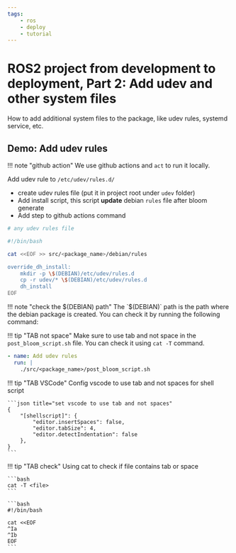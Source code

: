 ```yaml
---
tags:
    - ros
    - deploy
    - tutorial
---
```


# ROS2 project from development to deployment, Part 2: Add udev and other system files

How to add additional system files to the package, like udev rules, systemd service, etc.


## Demo: Add udev rules
!!! note "github action"
    We use github actions and `act` to run it locally.

     
Add udev rule to `/etc/udev/rules.d/` 

- create udev rules file (put it in project root under `udev` folder)
- Add install script, this script **update** debian `rules` file after bloom generate
- Add step to github actions command

```bash title="udev rules"
# any udev rules file
```

```bash title="post_bloom_script.sh"
#!/bin/bash

cat <<EOF >> src/<package_name>/debian/rules

override_dh_install:
    mkdir -p \$(DEBIAN)/etc/udev/rules.d
    cp -r udev/* \$(DEBIAN)/etc/udev/rules.d
    dh_install
EOF
```

!!! note "check the $(DEBIAN) path"
    The `$(DEBIAN)` path is the path where the debian package is created. You can check it by running the following command:

!!! tip "TAB not space"
    Make sure to use tab and not space in the `post_bloom_script.sh` file. You can check it using `cat -T` command.


     

```yaml title="github action step"
- name: Add udev rules
  run: |
    ./src/<package_name>/post_bloom_script.sh
```


!!! tip "TAB VSCode"
    Config vscode to use tab and not spaces for shell script


    ```json title="set vscode to use tab and not spaces"
    {
        "[shellscript]": {
            "editor.insertSpaces": false,
            "editor.tabSize": 4,
            "editor.detectIndentation": false
        },
    }
    ```

!!! tip "TAB check"
    Using cat to check if file contains tab or space

    ```bash
    cat -T <file>
    ```

    ```bash
    #!/bin/bash

    cat <<EOF
    ^Ia
    ^Ib
    EOF
    ```
     